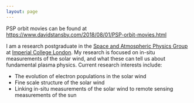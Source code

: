 ```yaml
---
layout: page
---
```


PSP orbit movies can be found at https://www.davidstansby.com/2018/08/01/PSP-orbit-movies.html

I am a research postgraduate in the [Space and Atmospheric Physics Group](https://www.imperial.ac.uk/space-and-atmospheric-physics) at [Imperial College London](https://www.imperial.ac.uk/). My research is focused on in-situ measurements of the solar wind, and what these can tell us about fundamental plasma physics.
Current research interests include:
- The evolution of electron populations in the solar wind
- Fine scale structure of the solar wind
- Linking in-situ measurements of the solar wind to remote sensing measurements of the sun
